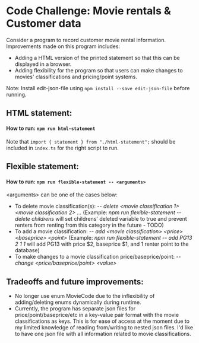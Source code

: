 # Code Challenge: Movie rentals & Customer data

Consider a program to record customer movie rental information. Improvements made on this program includes:

- Adding a HTML version of the printed statement so that this can be displayed in a browser.
- Adding flexibility for the program so that users can make changes to movies' classifications and pricing/point systems.

Note: Install edit-json-file using `npm install --save edit-json-file` before running.

## HTML statement:

#### How to run: `npm run html-statement`

Note that `import { statement } from "./html-statement";` should be included in `index.ts` for the right script to run.


## Flexible statement:

#### How to run: `npm run flexible-statement -- <arguments>`

\<arguments\> can be one of the cases below:
  
  - To delete movie classification(s): -- *delete <movie classification 1> <movie classification 2> ...* (Example: *npm run flexible-statement -- delete childrens*    will set childrens' deleted variable to true and prevent renters from renting from this category in the future - TODO)
  - To add a movie classification: -- *add \<movie classification\> \<price\> \<baseprice\> \<point\>* (Example: *npm run flexible-statement -- add PG13 2 1 1*    will add PG13 with price $2, baseprice $1, and 1 renter point to the database)
  - To make changes to a movie classification price/baseprice/point: -- *change <movie classification> <price/baseprice/point> \<value\>*
  
## Tradeoffs and future improvements:
  
- No longer use enum MovieCode due to the inflexibility of adding/deleting enums dynamically during runtime.
- Currently, the program has separate json files for price/point/baseprice/etc in a key-value pair format with the movie classifications as keys. This is for ease of access at the moment due to my limited knowledge of reading from/writing to nested json files. I'd like to have one json file with all information related to movie classifications.
  
  
  
